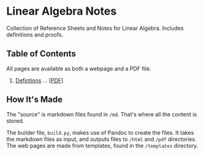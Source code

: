 # Linear Algebra Notes

Collection of Reference Sheets and Notes for Linear Algebra.  Includes definitions and proofs.

## Table of Contents

All pages are available as both a webpage and a PDF file.

1. [Defintions](html/vec.html) ... [[PDF]](pdf/vec.pdf)



## How It's Made

The "source" is markdown files found in `/md`.  That's where all the content is stored.

The builder file, `build.py`, makes use of Pandoc to create the files. It takes the markdown files as input, and outputs files to `/html` and `/pdf` directories. The web pages are made from templates, found in the `/templates` directory.
